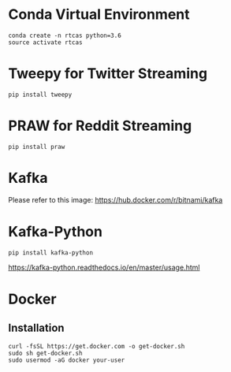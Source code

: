 # Conda Virtual Environment
```shell
conda create -n rtcas python=3.6
source activate rtcas
```

# Tweepy for Twitter Streaming
```shell
pip install tweepy
```

# PRAW for Reddit Streaming
```shell
pip install praw
```

# Kafka
Please refer to this image: 
https://hub.docker.com/r/bitnami/kafka

# Kafka-Python
```shell
pip install kafka-python
```
https://kafka-python.readthedocs.io/en/master/usage.html


# Docker
## Installation
```shell
curl -fsSL https://get.docker.com -o get-docker.sh
sudo sh get-docker.sh
sudo usermod -aG docker your-user
```


